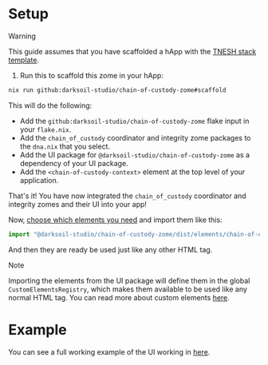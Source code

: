 # Setup

> [!WARNING]
> This guide assumes that you have scaffolded a hApp with the [TNESH stack template](https://darksoil.studio/tnesh-stack).

1. Run this to scaffold this zome in your hApp:

```bash
nix run github:darksoil-studio/chain-of-custody-zome#scaffold
```

This will do the following:
  - Add the `github:darksoil-studio/chain-of-custody-zome` flake input in your `flake.nix`.
  - Add the `chain_of_custody` coordinator and integrity zome packages to the `dna.nix` that you select.
  - Add the UI package for `@darksoil-studio/chain-of-custody-zome` as a dependency of your UI package.
  - Add the `<chain-of-custody-context>` element at the top level of your application.

That's it! You have now integrated the `chain_of_custody` coordinator and integrity zomes and their UI into your app!

Now, [choose which elements you need](/elements/chain-of-custody-context.md) and import them like this:

```js
import "@darksoil-studio/chain-of-custody-zome/dist/elements/chain-of-custody-context.js";
```

And then they are ready be used just like any other HTML tag. 

> [!NOTE]
> Importing the elements from the UI package will define them in the global `CustomElementsRegistry`, which makes them available to be used like any normal HTML tag. You can read more about custom elements [here](https://darksoil.studio/tnesh-stack/guides/custom-elements).

# Example

You can see a full working example of the UI working in [here](https://github.com/darksoil-studio/chain-of-custody-zome/blob/main/ui/demo/index.html).

